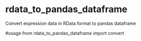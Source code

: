# rdata_to_pandas_dataframe
Convert expression data in RData format to pandas dataframe

#usage
from rdata_to_pandas_dataframe import convert
